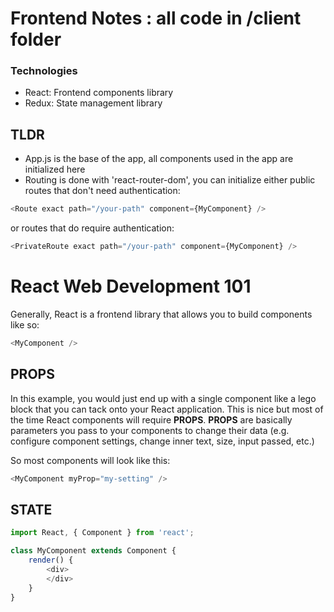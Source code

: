 # Frontend Notes : all code in /client folder

### Technologies
- React: Frontend components library
- Redux: State management library

## TLDR
- App.js is the base of the app, all components used in the app are initialized here
- Routing is done with 'react-router-dom', you can initialize either public routes that don't need authentication:
```javascript
<Route exact path="/your-path" component={MyComponent} />
```
or routes that do require authentication:
```javascript
<PrivateRoute exact path="/your-path" component={MyComponent} />
```



# React Web Development 101

Generally, React is a frontend library that allows you to build components like so:
```javascript
<MyComponent />
```

## PROPS
In this example, you would just end up with a single component like a lego block that you can tack onto your React application. This is nice but most of the time React components will require **PROPS**. **PROPS** are basically parameters you pass to your components to change their data (e.g. configure component settings, change inner text, size, input passed, etc.)

So most components will look like this:
```javascript
<MyComponent myProp="my-setting" />
```

## STATE

```javascript
import React, { Component } from 'react';

class MyComponent extends Component {
    render() {
        <div>
        </div>
    }
}
```


